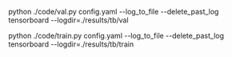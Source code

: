 python ./code/val.py config.yaml --log_to_file --delete_past_log
tensorboard --logdir=./results/tb/val

python ./code/train.py config.yaml --log_to_file --delete_past_log
tensorboard --logdir=./results/tb/train
